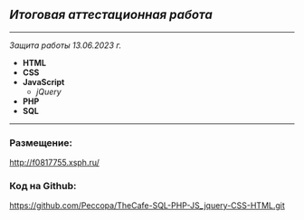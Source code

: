 ## _Итоговaя аттестационная работа_
___
_Защита работы 13.06.2023 г._

* __HTML__
* __CSS__
* __JavaScript__
    * _jQuery_
* __PHP__
* __SQL__
---

### Размещение:
http://f0817755.xsph.ru/

### Код на Github:
https://github.com/Peccopa/TheCafe-SQL-PHP-JS_jquery-CSS-HTML.git

